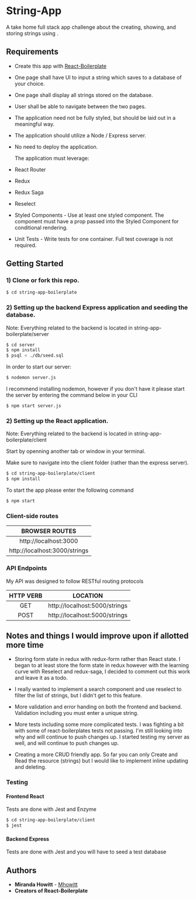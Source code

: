 # String-App

A take home full stack app challenge about the creating, showing, and storing strings using .

## Requirements

- Create this app with [React-Boilerplate](https://github.com/react-boilerplate/react-boilerplate)
- One page shall have UI to input a string which saves to a database of your choice.
- One page shall display all strings stored on the database.
- User shall be able to navigate between the two pages.
- The application need not be fully styled, but should be laid out in a meaningful way.
- The application should utilize a Node / Express server.
- No need to deploy the application.

  The application must leverage:

- React Router
- Redux
- Redux Saga
- Reselect
- Styled Components - Use at least one styled component. The component must have a prop passed into the Styled Component for conditional rendering.
- Unit Tests - Write tests for one container. Full test coverage is not required.

## Getting Started

### 1) Clone or fork this repo.

```sh
$ cd string-app-boilerplate
```

### 2) Setting up the backend Express application and seeding the database.

Note: Everything related to the backend is located in string-app-boilerplate/server

```sh
$ cd server
$ npm install
$ psql < ./db/seed.sql
```

In order to start our server:

```sh
$ nodemon server.js
```

I recommend installing nodemon, however if you don't have it please start the server by entering the command below in your CLI

```sh
$ npm start server.js
```

### 2) Setting up the React application.

Note: Everything related to the backend is located in string-app-boilerplate/client

Start by openning another tab or window in your terminal.

Make sure to navigate into the client folder (rather than the express server).

```sh
$ cd string-app-boilerplate/client
$ npm install
```

To start the app please enter the following command

```sh
$ npm start
```

### Client-side routes

|        BROWSER ROUTES         |
| :---------------------------: |
|     http://localhost:3000     |
| http://localhost:3000/strings |

### API Endpoints

My API was designed to follow RESTful routing protocols

| HTTP VERB |           LOCATION            |
| :-------: | :---------------------------: |
|    GET    | http://localhost:5000/strings |
|   POST    | http://localhost:5000/strings |

## Notes and things I would improve upon if allotted more time

- Storing form state in redux with redux-form rather than React state. I began to at least store the form state in redux however
  with the learning curve with Reselect and redux-saga, I decided to
  comment out this work and leave it as a todo.

- I really wanted to implement a search component and use reselect to filter the list of strings, but I didn't get to this feature.

- More validation and error handing on both the frontend and backend. Validation including you must enter a unique string.

- More tests including some more complicated tests. I was fighting a bit with some of react-boilerplates tests not passing. I'm still looking into why and will continue to push changes up. I started testing my server as well, and will continue to push changes up.

- Creating a more CRUD friendly app. So far you can only Create and Read the resource (strings) but I would like to implement inline updating and deleting.

### Testing

#### Frontend React

Tests are done with Jest and Enzyme

```sh
$ cd string-app-boilerplate/client
$ jest
```

#### Backend Express

Tests are done with Jest and you will have to seed a test database

## Authors

- **Miranda Howitt** - [Mhowitt](https://github.com/Mhowitt)
- **Creators of React-Boilerplate**
